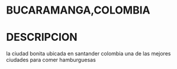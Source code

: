 # BUCARAMANGA,COLOMBIA
# DESCRIPCION
 la ciudad bonita ubicada en santander colombia una de las mejores ciudades para comer hamburguesas
